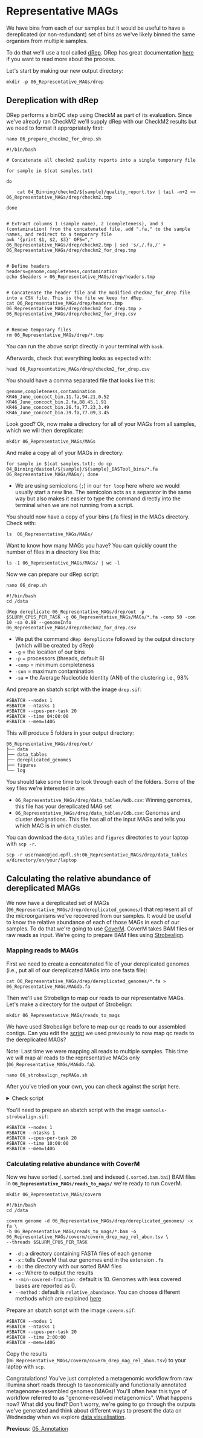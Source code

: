 # Representative MAGs
We have bins from each of our samples but it would be useful to have a dereplicated (or non-redundant) set of bins as we've likely binned the same organism from multiple samples.

To do that we'll use a tool called [dRep](https://github.com/MrOlm/drep). DRep has great documentation [here](https://drep.readthedocs.io/en/latest/) if you want to read more about the process.

Let's start by making our new output directory:

`mkdir -p 06_Representative_MAGs/drep`

## Dereplication with dRep
DRep performs a binQC step using CheckM as part of its evaluation. Since we've already ran CheckM2 we'll supply dRep with our CheckM2 results but we need to format it appropriately first:

```
nano 06_prepare_checkm2_for_drep.sh
```

```
#!/bin/bash

# Concatenate all checkm2 quality reports into a single temporary file

for sample in $(cat samples.txt)

do

    cat 04_Binning/checkm2/${sample}/quality_report.tsv | tail -n+2 >> 06_Representative_MAGs/drep/checkm2.tmp

done


# Extract columns 1 (sample name), 2 (completeness), and 3 (contamination) from the concatenated file, add ".fa," to the sample names, and redirect to a temporary file
awk '{print $1, $2, $3}' OFS="," 06_Representative_MAGs/drep/checkm2.tmp | sed 's/,/.fa,/' > 06_Representative_MAGs/drep/checkm2_for_drep.tmp


# Define headers
headers=genome,completeness,contamination
echo $headers > 06_Representative_MAGs/drep/headers.tmp


# Concatenate the header file and the modified checkm2_for_drep file into a CSV file. This is the file we keep for dRep.
cat 06_Representative_MAGs/drep/headers.tmp 06_Representative_MAGs/drep/checkm2_for_drep.tmp > 06_Representative_MAGs/drep/checkm2_for_drep.csv


# Remove temporary files
rm 06_Representative_MAGs/drep/*.tmp

```

You can run the above script directly in your terminal with `bash`.

Afterwards, check that everything looks as expected with:

```
head 06_Representative_MAGs/drep/checkm2_for_drep.csv
```

You should have a comma separated file that looks like this:

```
genome,completeness,contamination
KR46_June_concoct_bin.11.fa,94.21,0.52
KR46_June_concoct_bin.2.fa,88.45,1.91
KR46_June_concoct_bin.26.fa,77.23,3.49
KR46_June_concoct_bin.39.fa,77.09,3.45
```

Look good? Ok, now make a directory for all of your MAGs from all samples, which we will then dereplicate:

`mkdir 06_Representative_MAGs/MAGs`

And make a copy all of your MAGs in directory:

```
for sample in $(cat samples.txt); do cp 04_Binning/dastool/${sample}/${sample}_DASTool_bins/*.fa 06_Representative_MAGs/MAGs/; done
```
* We are using semicolons (`;`) in our `for loop` here where we would usually start a new line. The semicolon acts as a separator in the same way but also makes it easier to type the command directly into the terminal when we are not running from a script.

You should now have a copy of your bins (.fa files) in the MAGs directory. Check with:

```
ls  06_Representative_MAGs/MAGs/
```

Want to know how many MAGs you have? You can quickly count the number of files in a directory like this:
```
ls -1 06_Representative_MAGs/MAGs/ | wc -l
```

Now we can prepare our dRep script:

```
nano 06_drep.sh
```

```
#!/bin/bash
cd /data

dRep dereplicate 06_Representative_MAGs/drep/out -p $SLURM_CPUS_PER_TASK -g 06_Representative_MAGs/MAGs/*.fa -comp 50 -con 10 -sa 0.98 --genomeInfo 06_Representative_MAGs/drep/checkm2_for_drep.csv
```
* We put the command `dRep dereplicate` followed by the output directory (which will be created by dRep)
* `-g` = the location of our bins
* `-p` = processors (threads, default 6)
* `-comp` = minimum completeness
* `-con` = maximum contamination
* `-sa` = the Average Nucleotide Identity (ANI) of the clustering i.e., 98%

And prepare an sbatch script with the image `drep.sif`:
```
#SBATCH --nodes 1
#SBATCH --ntasks 1
#SBATCH --cpus-per-task 20
#SBATCH --time 04:00:00
#SBATCH --mem=140G
```

This will produce 5 folders in your output directory:

```
06_Representative_MAGs/drep/out/
├── data
├── data_tables
├── dereplicated_genomes
├── figures
└── log
```

You should take some time to look through each of the folders. Some of the key files we're interested in are:
* `06_Representative_MAGs/drep/data_tables/Wdb.csv`: Winning genomes, this file has your dereplicated MAG set
* `06_Representative_MAGs/drep/data_tables/Cdb.csv`: Genomes and cluster designations. This file has all of the input MAGs and tells you which MAG is in which cluster.

You can download the `data_tables` and `figures` directories to your laptop with `scp -r`.

```
scp -r username@jed.epfl.sh:06_Representative_MAGs/drep/data_tables a/directory/on/your/laptop
```

## Calculating the relative abundance of dereplicated MAGs

We now have a dereplicated set of MAGs (`06_Representative_MAGs/drep/dereplicated_genomes/`) that represent all of the microorganisms we've recovered from our samples. It would be useful to know the relative abundance of each of those MAGs in each of our samples. To do that we're going to use [CoverM](https://wwood.github.io/CoverM/coverm-genome.html). CoverM takes BAM files or raw reads as input. We're going to prepare BAM files using [Strobealign](`https://github.com/ksahlin/strobealign`).

### Mapping reads to MAGs

First we need to create a concatenated file of your dereplicated genomes (i.e., put all of our dereplicated MAGs into one fasta file):

```
cat 06_Representative_MAGs/drep/dereplicated_genomes/*.fa > 06_Representative_MAGs/MAGdb.fa
```

Then we'll use Strobelign to map our reads to our representative MAGs. Let's make a directory for the output of Strobelign:

```
mkdir 06_Representative_MAGs/reads_to_mags
```

We have used Strobealign before to map our qc reads to our assembled contigs. Can you edit the [script](03_Mapping.md#1-perform-mapping-with-strobealign) we used previously to now map qc reads to the dereplicated MAGs?

Note: Last time we were mapping all reads to multiple samples. This time we will map all reads to the representative MAGs only (`06_Representative_MAGs/MAGdb.fa`).

```
nano 06_strobealign_repMAGs.sh
```
After you've tried on your own, you can check against the script here.
<details>
  <summary>Check script</summary>

```
#!/bin/bash
cd /data

for sample in $(cat samples.txt)

do

strobealign 06_Representative_MAGs/MAGdb.fa 01_ReadQC/fastp_reads/${sample}_R1.fastq.gz 01_ReadQC/fastp_reads/${sample}_R2.fastq.gz -U -t $SLURM_CPUS_PER_TASK \
| samtools sort -o 06_Representative_MAGs/reads_to_mags/${sample}.sorted.bam

samtools index 06_Representative_MAGs/reads_to_mags/${sample}.sorted.bam

done
```

</details>


You'll need to prepare an sbatch script with the image `samtools-strobealign.sif`:
```
#SBATCH --nodes 1
#SBATCH --ntasks 1
#SBATCH --cpus-per-task 20
#SBATCH --time 10:00:00
#SBATCH --mem=140G
```

### Calculating relative abundance with CoverM

Now we have sorted (`.sorted.bam`) and indexed (`.sorted.bam.bai`) BAM files in **`06_Representative_MAGs/reads_to_mags/`** we're ready to run CoverM.

```
mkdir 06_Representative_MAGs/coverm
```

```
#!/bin/bash
cd /data

coverm genome -d 06_Representative_MAGs/drep/dereplicated_genomes/ -x fa \
-b 06_Representative_MAGs/reads_to_mags/*.bam -o 06_Representative_MAGs/coverm/coverm_drep_mag_rel_abun.tsv \
--threads $SLURM_CPUS_PER_TASK
```
* `-d` : a directory containing FASTA files of each genome
* `-x` : tells CoverM that our genomes end in the extension `.fa`
* `-b` : the directory with our sorted BAM files
* `-o` : Where to output the results
* `--min-covered-fraction` : default is 10. Genomes with less covered bases are reported as 0.
* `--method` : default is `relative_abundance`. You can choose different methods which are explained [here](https://github.com/wwood/CoverM/#calculation-methods)

Prepare an sbatch script with the image `coverm.sif`:
```
#SBATCH --nodes 1
#SBATCH --ntasks 1
#SBATCH --cpus-per-task 20
#SBATCH --time 2:00:00
#SBATCH --mem=140G
```

Copy the results (`06_Representative_MAGs/coverm/coverm_drep_mag_rel_abun.tsv`) to your laptop with `scp`.

Congratulations! You've just completed a metagenomic workflow from raw Illumina short reads through to taxonomically and functionally annotated metagenome-assembled genomes (MAGs)! You'll often hear this type of workflow referred to as "genome-resolved metagenomics". What happens now? What did you find? Don't worry, we're going to go through the outputs we've generated and think about different ways to present the data on Wednesday when we explore [data visualisation](08_Data_visualisation.md).

**Previous:** [05_Annotation](05_Annotation.md)